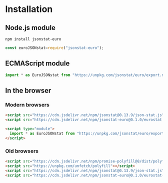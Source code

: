 # Installation

## Node.js module

```
npm install jsonstat-euro
```

```js
const euroJSONstat=require("jsonstat-euro");
```

## ECMAScript module

```js
import * as EuroJSONstat from "https://unpkg.com/jsonstat/euro/export.mjs";
```

## In the browser

### Modern browsers

```html
<script src="https://cdn.jsdelivr.net/npm/jsonstat@0.13.9/json-stat.js"></script>
<script src="https://cdn.jsdelivr.net/npm/jsonstat-euro@0.1.0/eurostat.js"></script>
```

```html
<script type="module">
  import * as EuroJSONstat from "https://unpkg.com/jsonstat/euro/export.mjs";
</script>
```

### Old browsers

```html
<script src="https://cdn.jsdelivr.net/npm/promise-polyfill@8/dist/polyfill.min.js"></script>
<script src="https://unpkg.com/unfetch/polyfill"></script>
<script src="https://cdn.jsdelivr.net/npm/jsonstat@0.13.9/json-stat.js"></script>
<script src="https://cdn.jsdelivr.net/npm/jsonstat-euro@0.1.0/eurostat-ie.js"></script>
```
